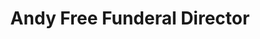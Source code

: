 ---
title: "Andy Free Funderal Director"
url: /attleborough/andy-free-funderal-director/
shop: funeral directors
---